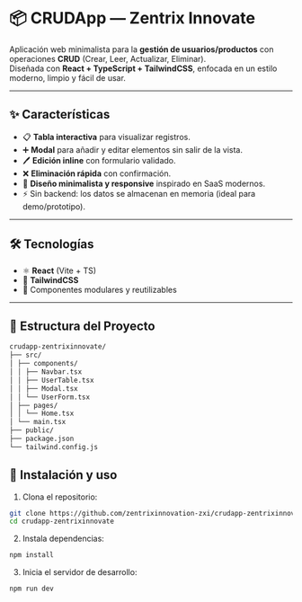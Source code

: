 # 📦 CRUDApp — Zentrix Innovate

Aplicación web minimalista para la **gestión de usuarios/productos** con operaciones **CRUD** (Crear, Leer, Actualizar, Eliminar).  
Diseñada con **React + TypeScript + TailwindCSS**, enfocada en un estilo moderno, limpio y fácil de usar.

---

## ✨ Características

- 📋 **Tabla interactiva** para visualizar registros.
- ➕ **Modal** para añadir y editar elementos sin salir de la vista.
- 🖊 **Edición inline** con formulario validado.
- ❌ **Eliminación rápida** con confirmación.
- 🎨 **Diseño minimalista y responsive** inspirado en SaaS modernos.
- ⚡️ Sin backend: los datos se almacenan en memoria (ideal para demo/prototipo).

---

## 🛠️ Tecnologías

- ⚛ **React** (Vite + TS)
- 🎨 **TailwindCSS**
- 🧩 Componentes modulares y reutilizables

---

## 📂 Estructura del Proyecto

```bash
crudapp-zentrixinnovate/
├── src/
│ ├── components/
│ │ ├── Navbar.tsx
│ │ ├── UserTable.tsx
│ │ ├── Modal.tsx
│ │ └── UserForm.tsx
│ ├── pages/
│ │ └── Home.tsx
│ └── main.tsx
├── public/
├── package.json
└── tailwind.config.js
```

## 🚀 Instalación y uso

1. Clona el repositorio:
```bash
git clone https://github.com/zentrixinnovation-zxi/crudapp-zentrixinnovate.git
cd crudapp-zentrixinnovate
```

2. Instala dependencias:
```bash
npm install
```

3. Inicia el servidor de desarrollo:
```bash
npm run dev
```
